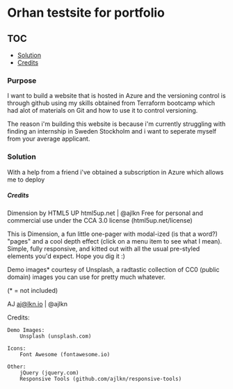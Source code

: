 # Orhan testsite for portfolio

## TOC
- [Solution](#Solution)
- [Credits](#Credits)

### Purpose
I want to build a website that is hosted in Azure and the versioning control is through github using my skills obtained from Terraform bootcamp which had alot of materials on Git and how to use it to control versioning. 

The reason i'm building this website is because i'm currently struggling with finding an internship in Sweden Stockholm and i want to seperate myself from your average applicant.


### Solution
With a help from a friend i've obtained a subscription in Azure which allows me to deploy 



##### Credits

Dimension by HTML5 UP
html5up.net | @ajlkn
Free for personal and commercial use under the CCA 3.0 license (html5up.net/license)


This is Dimension, a fun little one-pager with modal-ized (is that a word?) "pages"
and a cool depth effect (click on a menu item to see what I mean). Simple, fully
responsive, and kitted out with all the usual pre-styled elements you'd expect.
Hope you dig it :)

Demo images* courtesy of Unsplash, a radtastic collection of CC0 (public domain) images
you can use for pretty much whatever.

(* = not included)

AJ
aj@lkn.io | @ajlkn


Credits:

	Demo Images:
		Unsplash (unsplash.com)

	Icons:
		Font Awesome (fontawesome.io)

	Other:
		jQuery (jquery.com)
		Responsive Tools (github.com/ajlkn/responsive-tools)